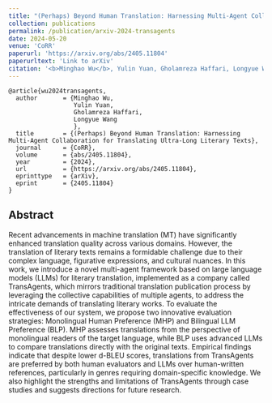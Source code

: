 ```yaml
---
title: "(Perhaps) Beyond Human Translation: Harnessing Multi-Agent Collaboration for Translating Ultra-Long Literary Texts"
collection: publications
permalink: /publication/arxiv-2024-transagents
date: 2024-05-20
venue: 'CoRR'
paperurl: 'https://arxiv.org/abs/2405.11804'
paperurltext: 'Link to arXiv'
citation: '<b>Minghao Wu</b>, Yulin Yuan, Gholamreza Haffari, Longyue Wang. 2024. <a href="http://minghao-wu.github.io/files/papers/transagents_arxiv_2024.pdf"><u>(Perhaps) Beyond Human Translation: Harnessing Multi-Agent Collaboration for Translating Ultra-Long Literary Texts</u></a>. In <i>CoRR</i>, abs/2405.11804.'
---
```


```
@article{wu2024transagents,
  author       = {Minghao Wu, 
                  Yulin Yuan, 
                  Gholamreza Haffari, 
                  Longyue Wang
                  },
  title        = {(Perhaps) Beyond Human Translation: Harnessing Multi-Agent Collaboration for Translating Ultra-Long Literary Texts},
  journal      = {CoRR},
  volume       = {abs/2405.11804},
  year         = {2024},
  url          = {https://arxiv.org/abs/2405.11804},
  eprinttype   = {arXiv},
  eprint       = {2405.11804}
}
```

## Abstract
Recent advancements in machine translation (MT) have significantly enhanced translation quality across various domains. However, the translation of literary texts remains a formidable challenge due to their complex language, figurative expressions, and cultural nuances. In this work, we introduce a novel multi-agent framework based on large language models (LLMs) for literary translation, implemented as a company called TransAgents, which mirrors traditional translation publication process by leveraging the collective capabilities of multiple agents, to address the intricate demands of translating literary works. To evaluate the effectiveness of our system, we propose two innovative evaluation strategies: Monolingual Human Preference (MHP) and Bilingual LLM Preference (BLP). MHP assesses translations from the perspective of monolingual readers of the target language, while BLP uses advanced LLMs to compare translations directly with the original texts. Empirical findings indicate that despite lower d-BLEU scores, translations from TransAgents are preferred by both human evaluators and LLMs over human-written references, particularly in genres requiring domain-specific knowledge. We also highlight the strengths and limitations of TransAgents through case studies and suggests directions for future research.
